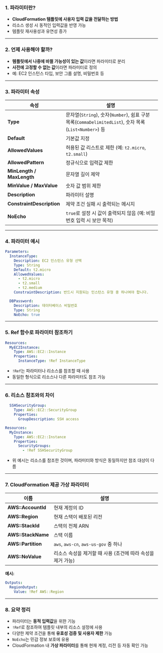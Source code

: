 ### 1. 파라미터란?

* **CloudFormation 템플릿에 사용자 입력 값을 전달하는 방법**
* 리소스 생성 시 동적인 입력값을 반영 가능
* 템플릿 재사용성과 유연성 증가

---

### 2. 언제 사용해야 할까?

* **템플릿에서 나중에 바뀔 가능성이 있는 값**이라면 파라미터로 분리
* **사전에 고정할 수 없는 값**이라면 파라미터로 정의
* 예: EC2 인스턴스 타입, 보안 그룹 설명, 비밀번호 등

---

### 3. 파라미터 속성

| 속성                        | 설명                                                                                   |
| ------------------------- | ------------------------------------------------------------------------------------ |
| **Type**                  | 문자열(`String`), 숫자(`Number`), 쉼표 구분 목록(`CommaDelimitedList`), 숫자 목록(`List<Number>`) 등 |
| **Default**               | 기본값 지정                                                                               |
| **AllowedValues**         | 허용된 값 리스트로 제한 (예: `t2.micro`, `t2.small`)                                            |
| **AllowedPattern**        | 정규식으로 입력값 제한                                                                         |
| **MinLength / MaxLength** | 문자열 길이 제약                                                                            |
| **MinValue / MaxValue**   | 숫자 값 범위 제한                                                                           |
| **Description**           | 파라미터 설명                                                                              |
| **ConstraintDescription** | 제약 조건 실패 시 출력되는 메시지                                                                  |
| **NoEcho**                | `true`로 설정 시 값이 출력되지 않음 (예: 비밀번호 입력 시 보안 목적)                                         |

---

### 4. 파라미터 예시

```yaml
Parameters:
  InstanceType:
    Description: EC2 인스턴스 유형 선택
    Type: String
    Default: t2.micro
    AllowedValues:
      - t2.micro
      - t2.small
      - t2.medium
    ConstraintDescription: 반드시 지원되는 인스턴스 유형 중 하나여야 합니다.
```

```yaml
  DBPassword:
    Description: 데이터베이스 비밀번호
    Type: String
    NoEcho: true
```

---

### 5. Ref 함수로 파라미터 참조하기

```yaml
Resources:
  MyEC2Instance:
    Type: AWS::EC2::Instance
    Properties:
      InstanceType: !Ref InstanceType
```

* `!Ref`는 파라미터나 리소스를 참조할 때 사용
* 동일한 형식으로 리소스나 다른 파라미터도 참조 가능

---

### 6. 리소스 참조와의 차이

```yaml
  SSHSecurityGroup:
    Type: AWS::EC2::SecurityGroup
    Properties:
      GroupDescription: SSH access
```

```yaml
Resources:
  MyInstance:
    Type: AWS::EC2::Instance
    Properties:
      SecurityGroups:
        - !Ref SSHSecurityGroup
```

* 위 예시는 리소스를 참조한 것이며, 파라미터와 방식은 동일하지만 참조 대상이 다름

---

### 7. CloudFormation 제공 가상 파라미터

| 이름                 | 설명                                  |
| ------------------ | ----------------------------------- |
| **AWS::AccountId** | 현재 계정의 ID                           |
| **AWS::Region**    | 현재 스택이 배포된 리전                       |
| **AWS::StackId**   | 스택의 전체 ARN                          |
| **AWS::StackName** | 스택 이름                               |
| **AWS::Partition** | `aws`, `aws-cn`, `aws-us-gov` 중 하나  |
| **AWS::NoValue**   | 리소스 속성을 제거할 때 사용 (조건에 따라 속성을 제거 가능) |

**예시:**

```yaml
Outputs:
  RegionOutput:
    Value: !Ref AWS::Region
```

---

### 8. 요약 정리

* 파라미터는 **동적 입력값**을 위한 기능
* `!Ref`로 참조하여 템플릿 내부의 리소스 설정에 사용
* 다양한 제약 조건을 통해 **유효성 검증 및 사용자 제한** 가능
* `NoEcho`는 민감 정보 보호에 유용
* CloudFormation 내 **가상 파라미터**를 통해 현재 계정, 리전 등 자동 확인 가능
